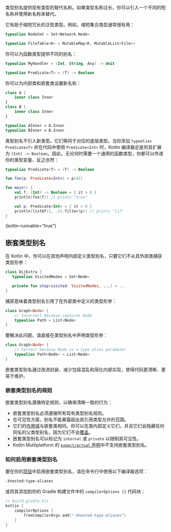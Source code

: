 [//]: # (title: 类型别名)

类型别名提供现有类型的替代名称。如果类型名称过长，你可以引入一个不同的短名称并使用新名称来替代。

它有助于缩短冗长的泛型类型。例如，缩短集合类型通常很有用：

```kotlin
typealias NodeSet = Set<Network.Node>

typealias FileTable<K> = MutableMap<K, MutableList<File>>
```

你可以为函数类型提供不同的别名：

```kotlin
typealias MyHandler = (Int, String, Any) -> Unit

typealias Predicate<T> = (T) -> Boolean
```

你可以为内部类和嵌套类设置新名称：

```kotlin
class A {
    inner class Inner
}
class B {
    inner class Inner
}

typealias AInner = A.Inner
typealias BInner = B.Inner
```

类型别名不引入新类型。它们等同于对应的底层类型。当你添加 `typealias Predicate<T>` 并在代码中使用 `Predicate<Int>` 时，Kotlin 编译器总是将其扩展为 `(Int) -> Boolean`。因此，无论何时需要一个通用的函数类型，你都可以传递你的类型变量，反之亦然：

```kotlin
typealias Predicate<T> = (T) -> Boolean

fun foo(p: Predicate<Int>) = p(42)

fun main() {
    val f: (Int) -> Boolean = { it > 0 }
    println(foo(f)) // prints "true"

    val p: Predicate<Int> = { it > 0 }
    println(listOf(1, -2).filter(p)) // prints "[1]"
}
```
{kotlin-runnable="true"}

## 嵌套类型别名

<primary-label ref="beta"/>

在 Kotlin 中，你可以在其他声明内部定义类型别名，只要它们不从其外部类捕获类型形参：

```kotlin
class Dijkstra {
   typealias VisitedNodes = Set<Node>

   private fun step(visited: VisitedNodes, ...) = ...
}
```

捕获意味着类型别名引用了在外部类中定义的类型形参：

```kotlin
class Graph<Node> {
    // Incorrect because captures Node
    typealias Path = List<Node>
}
```

要解决此问题，请直接在类型别名中声明类型形参：

```kotlin
class Graph<Node> {
    // Correct because Node is a type alias parameter
    typealias Path<Node> = List<Node>
}
```

嵌套类型别名通过改进封装、减少包级混乱和简化内部实现，使得代码更清晰、更易于维护。

### 嵌套类型别名的规则

嵌套类型别名遵循特定规则，以确保清晰一致的行为：

*   嵌套类型别名必须遵循所有现有类型别名规则。
*   在可见性方面，别名不能暴露超出其引用类型允许的范围。
*   它们的[作用域](nested-classes.md)与嵌套类相同。你可以在类内部定义它们，并且它们会隐藏任何同名的父类型别名，因为它们不会[覆盖](override)。
*   嵌套类型别名可以标记为 `internal` 或 `private` 以限制其可见性。
*   Kotlin Multiplatform 的 [`expect/actual` 声明](https://www.jetbrains.com/help/kotlin-multiplatform-dev/multiplatform-expect-actual.html)中不支持嵌套类型别名。

### 如何启用嵌套类型别名

要在你的[项目](project)中启用嵌套类型别名，请在命令行中使用以下编译器选项：

```bash
-Xnested-type-aliases
```

或将其添加到你的 Gradle 构建文件中的 `compilerOptions {}` 代码块：

```kotlin
// build.gradle.kts
kotlin {
    compilerOptions {
        freeCompilerArgs.add("-Xnested-type-aliases")
    }
}